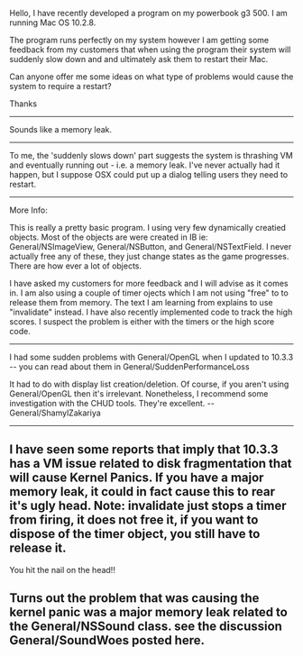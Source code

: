 Hello, I have recently developed a program on my powerbook g3 500. I am running Mac OS 10.2.8.

The program runs perfectly on my system however I am getting some feedback from my customers that when using the program their system will suddenly slow down and and ultimately ask them to restart their Mac.

Can anyone offer me some ideas on what type of problems would cause the system to require a restart?

Thanks

----

Sounds like a memory leak.

----

To me, the 'suddenly slows down' part suggests the system is thrashing VM and eventually running out - i.e. a memory leak. I've never actually had it happen, but I suppose OSX could put up a dialog telling users they need to restart.

----
More Info:

This is really a pretty basic program. I using very few dynamically creatied objects. Most of the objects are were created in IB ie: General/NSImageView, General/NSButton, and General/NSTextField. I never actually free any of these, they just change states as the game progresses. There are how ever a lot of objects. 

I have asked my customers for more feedback and I will advise as it comes in. I am also using a couple of timer ojects which I am not using "free" to to release them from memory. The text I am learning from explains to use "invalidate" instead. I have also recently implemented code to track the high scores. I suspect the problem is either with the timers or the high score code.

----

I had some sudden problems with General/OpenGL when I updated to 10.3.3 -- you can read about them in General/SuddenPerformanceLoss

It had to do with display list creation/deletion. Of course, if you aren't using General/OpenGL then it's irrelevant. Nonetheless, I recommend some investigation with the CHUD tools. They're excellent. --General/ShamylZakariya

----

I have seen some reports that imply that 10.3.3 has a VM issue related to disk fragmentation that will cause Kernel Panics. If you have a major memory leak, it could in fact cause this to rear it's ugly head. Note: **invalidate** just stops a timer from firing, it does not free it, if you want to dispose of the timer object, you still have to **release** it.
----
You hit the nail on the head!!

Turns out the problem that was causing the kernel panic was a major memory leak related to the General/NSSound class. see the discussion General/SoundWoes posted here.
----
